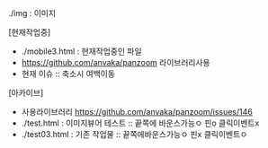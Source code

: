 ./img : 이미지

[현재작업중]
- ./mobile3.html : 현재작업중인 파일
- https://github.com/anvaka/panzoom 라이브러리사용
- 현재 이슈 :: 축소시 여백이동
  

[아카이브]
- 사용라이브러리 https://github.com/anvaka/panzoom/issues/146
- ./test.html :  이미지뷰어 테스트 :: 끝쪽에 바운스가능ㅇ 핀o 클릭이벤트x
- ./test03.html : 기존 작업물 :: 끝쪽에바운스가능ㅇ 핀x 클릭이벤트ㅇ
